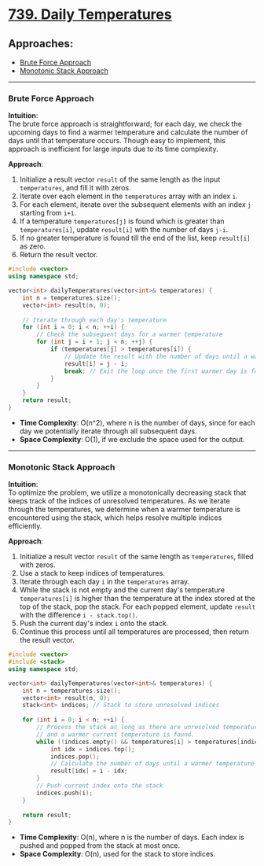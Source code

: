 # [739. Daily Temperatures](https://leetcode.com/problems/daily-temperatures/)

## Approaches:
- [Brute Force Approach](#brute-force-approach)
- [Monotonic Stack Approach](#monotonic-stack-approach)

---

### Brute Force Approach

**Intuition**:  
The brute force approach is straightforward; for each day, we check the upcoming days to find a warmer temperature and calculate the number of days until that temperature occurs. Though easy to implement, this approach is inefficient for large inputs due to its time complexity.

**Approach**:
1. Initialize a result vector `result` of the same length as the input `temperatures`, and fill it with zeros.
2. Iterate over each element in the `temperatures` array with an index `i`.
3. For each element, iterate over the subsequent elements with an index `j` starting from `i+1`.
4. If a temperature `temperatures[j]` is found which is greater than `temperatures[i]`, update `result[i]` with the number of days `j-i`.
5. If no greater temperature is found till the end of the list, keep `result[i]` as zero.
6. Return the result vector.

```cpp
#include <vector>
using namespace std;

vector<int> dailyTemperatures(vector<int>& temperatures) {
    int n = temperatures.size();
    vector<int> result(n, 0);
    
    // Iterate through each day's temperature
    for (int i = 0; i < n; ++i) {
        // Check the subsequent days for a warmer temperature
        for (int j = i + 1; j < n; ++j) {
            if (temperatures[j] > temperatures[i]) {
                // Update the result with the number of days until a warmer temperature
                result[i] = j - i;
                break; // Exit the loop once the first warmer day is found
            }
        }
    }
    return result;
}
```

- **Time Complexity**: O(n^2), where n is the number of days, since for each day we potentially iterate through all subsequent days.
- **Space Complexity**: O(1), if we exclude the space used for the output.

---

### Monotonic Stack Approach

**Intuition**:  
To optimize the problem, we utilize a monotonically decreasing stack that keeps track of the indices of unresolved temperatures. As we iterate through the temperatures, we determine when a warmer temperature is encountered using the stack, which helps resolve multiple indices efficiently.

**Approach**:
1. Initialize a result vector `result` of the same length as `temperatures`, filled with zeros.
2. Use a stack to keep indices of temperatures.
3. Iterate through each day `i` in the `temperatures` array.
4. While the stack is not empty and the current day's temperature `temperatures[i]` is higher than the temperature at the index stored at the top of the stack, pop the stack. For each popped element, update `result` with the difference `i - stack.top()`.
5. Push the current day's index `i` onto the stack.
6. Continue this process until all temperatures are processed, then return the result vector.

```cpp
#include <vector>
#include <stack>
using namespace std;

vector<int> dailyTemperatures(vector<int>& temperatures) {
    int n = temperatures.size();
    vector<int> result(n, 0);
    stack<int> indices; // Stack to store unresolved indices
    
    for (int i = 0; i < n; ++i) {
        // Process the stack as long as there are unresolved temperatures
        // and a warmer current temperature is found.
        while (!indices.empty() && temperatures[i] > temperatures[indices.top()]) {
            int idx = indices.top();
            indices.pop();
            // Calculate the number of days until a warmer temperature
            result[idx] = i - idx;
        }
        // Push current index onto the stack
        indices.push(i);
    }
    
    return result;
}
```

- **Time Complexity**: O(n), where n is the number of days. Each index is pushed and popped from the stack at most once.
- **Space Complexity**: O(n), used for the stack to store indices.

